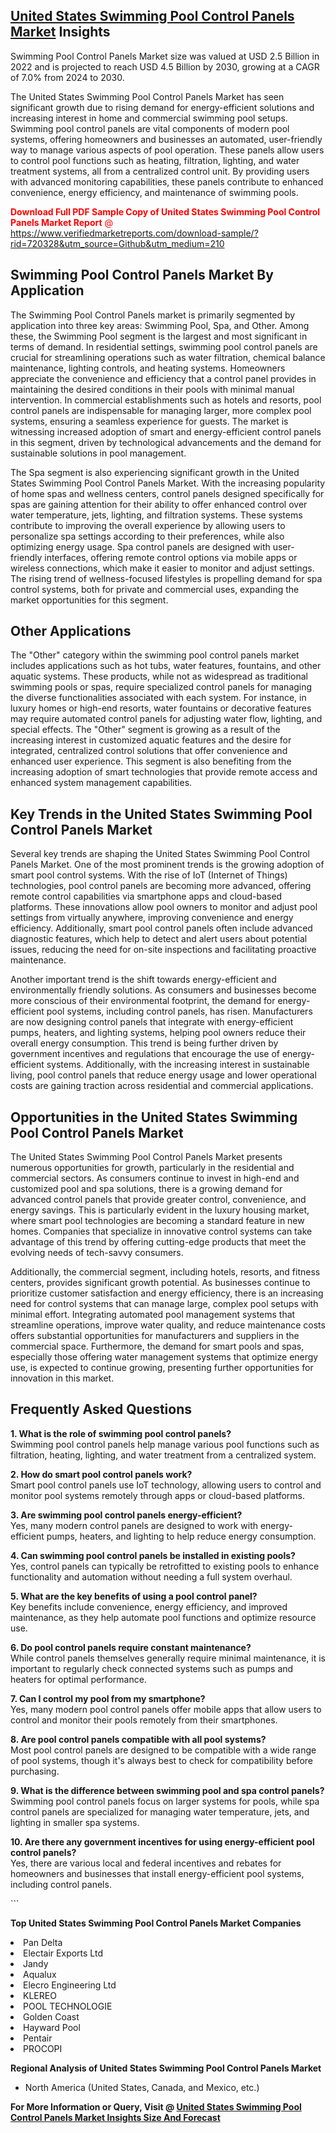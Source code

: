 <h2><a href="https://www.verifiedmarketreports.com/download-sample/?rid=720328&amp;utm_source=Github&amp;utm_medium=210" target="_blank">United States Swimming Pool Control Panels Market</a> Insights</h2><p>Swimming Pool Control Panels Market size was valued at USD 2.5 Billion in 2022 and is projected to reach USD 4.5 Billion by 2030, growing at a CAGR of 7.0% from 2024 to 2030.</p><p><p>The United States Swimming Pool Control Panels Market has seen significant growth due to rising demand for energy-efficient solutions and increasing interest in home and commercial swimming pool setups. Swimming pool control panels are vital components of modern pool systems, offering homeowners and businesses an automated, user-friendly way to manage various aspects of pool operation. These panels allow users to control pool functions such as heating, filtration, lighting, and water treatment systems, all from a centralized control unit. By providing users with advanced monitoring capabilities, these panels contribute to enhanced convenience, energy efficiency, and maintenance of swimming pools. <p><span class=""><span style="color: #ff0000;"><strong>Download Full PDF Sample Copy of United States Swimming Pool Control Panels Market Report</strong> @ </span><a href="https://www.verifiedmarketreports.com/download-sample/?rid=720328&amp;utm_source=Github&amp;utm_medium=210" target="_blank">https://www.verifiedmarketreports.com/download-sample/?rid=720328&amp;utm_source=Github&amp;utm_medium=210</a></span></p></p><h2>Swimming Pool Control Panels Market By Application</h2><p>The Swimming Pool Control Panels market is primarily segmented by application into three key areas: Swimming Pool, Spa, and Other. Among these, the Swimming Pool segment is the largest and most significant in terms of demand. In residential settings, swimming pool control panels are crucial for streamlining operations such as water filtration, chemical balance maintenance, lighting controls, and heating systems. Homeowners appreciate the convenience and efficiency that a control panel provides in maintaining the desired conditions in their pools with minimal manual intervention. In commercial establishments such as hotels and resorts, pool control panels are indispensable for managing larger, more complex pool systems, ensuring a seamless experience for guests. The market is witnessing increased adoption of smart and energy-efficient control panels in this segment, driven by technological advancements and the demand for sustainable solutions in pool management.</p><p>The Spa segment is also experiencing significant growth in the United States Swimming Pool Control Panels Market. With the increasing popularity of home spas and wellness centers, control panels designed specifically for spas are gaining attention for their ability to offer enhanced control over water temperature, jets, lighting, and filtration systems. These systems contribute to improving the overall experience by allowing users to personalize spa settings according to their preferences, while also optimizing energy usage. Spa control panels are designed with user-friendly interfaces, offering remote control options via mobile apps or wireless connections, which make it easier to monitor and adjust settings. The rising trend of wellness-focused lifestyles is propelling demand for spa control systems, both for private and commercial uses, expanding the market opportunities for this segment.</p><h2>Other Applications</h2><p>The "Other" category within the swimming pool control panels market includes applications such as hot tubs, water features, fountains, and other aquatic systems. These products, while not as widespread as traditional swimming pools or spas, require specialized control panels for managing the diverse functionalities associated with each system. For instance, in luxury homes or high-end resorts, water fountains or decorative features may require automated control panels for adjusting water flow, lighting, and special effects. The "Other" segment is growing as a result of the increasing interest in customized aquatic features and the desire for integrated, centralized control solutions that offer convenience and enhanced user experience. This segment is also benefiting from the increasing adoption of smart technologies that provide remote access and enhanced system management capabilities.</p><h2>Key Trends in the United States Swimming Pool Control Panels Market</h2><p>Several key trends are shaping the United States Swimming Pool Control Panels Market. One of the most prominent trends is the growing adoption of smart pool control systems. With the rise of IoT (Internet of Things) technologies, pool control panels are becoming more advanced, offering remote control capabilities via smartphone apps and cloud-based platforms. These innovations allow pool owners to monitor and adjust pool settings from virtually anywhere, improving convenience and energy efficiency. Additionally, smart pool control panels often include advanced diagnostic features, which help to detect and alert users about potential issues, reducing the need for on-site inspections and facilitating proactive maintenance.</p><p>Another important trend is the shift towards energy-efficient and environmentally friendly solutions. As consumers and businesses become more conscious of their environmental footprint, the demand for energy-efficient pool systems, including control panels, has risen. Manufacturers are now designing control panels that integrate with energy-efficient pumps, heaters, and lighting systems, helping pool owners reduce their overall energy consumption. This trend is being further driven by government incentives and regulations that encourage the use of energy-efficient systems. Additionally, with the increasing interest in sustainable living, pool control panels that reduce energy usage and lower operational costs are gaining traction across residential and commercial applications.</p><h2>Opportunities in the United States Swimming Pool Control Panels Market</h2><p>The United States Swimming Pool Control Panels Market presents numerous opportunities for growth, particularly in the residential and commercial sectors. As consumers continue to invest in high-end and customized pool and spa solutions, there is a growing demand for advanced control panels that provide greater control, convenience, and energy savings. This is particularly evident in the luxury housing market, where smart pool technologies are becoming a standard feature in new homes. Companies that specialize in innovative control systems can take advantage of this trend by offering cutting-edge products that meet the evolving needs of tech-savvy consumers.</p><p>Additionally, the commercial segment, including hotels, resorts, and fitness centers, provides significant growth potential. As businesses continue to prioritize customer satisfaction and energy efficiency, there is an increasing need for control systems that can manage large, complex pool setups with minimal effort. Integrating automated pool management systems that streamline operations, improve water quality, and reduce maintenance costs offers substantial opportunities for manufacturers and suppliers in the commercial space. Furthermore, the demand for smart pools and spas, especially those offering water management systems that optimize energy use, is expected to continue growing, presenting further opportunities for innovation in this market.</p><h2>Frequently Asked Questions</h2><p><b>1. What is the role of swimming pool control panels?</b><br>Swimming pool control panels help manage various pool functions such as filtration, heating, lighting, and water treatment from a centralized system.</p><p><b>2. How do smart pool control panels work?</b><br>Smart pool control panels use IoT technology, allowing users to control and monitor pool systems remotely through apps or cloud-based platforms.</p><p><b>3. Are swimming pool control panels energy-efficient?</b><br>Yes, many modern control panels are designed to work with energy-efficient pumps, heaters, and lighting to help reduce energy consumption.</p><p><b>4. Can swimming pool control panels be installed in existing pools?</b><br>Yes, control panels can typically be retrofitted to existing pools to enhance functionality and automation without needing a full system overhaul.</p><p><b>5. What are the key benefits of using a pool control panel?</b><br>Key benefits include convenience, energy efficiency, and improved maintenance, as they help automate pool functions and optimize resource use.</p><p><b>6. Do pool control panels require constant maintenance?</b><br>While control panels themselves generally require minimal maintenance, it is important to regularly check connected systems such as pumps and heaters for optimal performance.</p><p><b>7. Can I control my pool from my smartphone?</b><br>Yes, many modern pool control panels offer mobile apps that allow users to control and monitor their pools remotely from their smartphones.</p><p><b>8. Are pool control panels compatible with all pool systems?</b><br>Most pool control panels are designed to be compatible with a wide range of pool systems, though it's always best to check for compatibility before purchasing.</p><p><b>9. What is the difference between swimming pool and spa control panels?</b><br>Swimming pool control panels focus on larger systems for pools, while spa control panels are specialized for managing water temperature, jets, and lighting in smaller spa systems.</p><p><b>10. Are there any government incentives for using energy-efficient pool control panels?</b><br>Yes, there are various local and federal incentives and rebates for homeowners and businesses that install energy-efficient pool systems, including control panels.</p>```</p><p><strong>Top United States Swimming Pool Control Panels Market Companies</strong></p><div data-test-id=""><p><li>Pan Delta</li><li> Electair Exports Ltd</li><li> Jandy</li><li> Aqualux</li><li> Elecro Engineering Ltd</li><li> KLEREO</li><li> POOL TECHNOLOGIE</li><li> Golden Coast</li><li> Hayward Pool</li><li> Pentair</li><li> PROCOPI</li></p><div><strong>Regional Analysis of&nbsp;United States Swimming Pool Control Panels Market</strong></div><ul><li dir="ltr"><p dir="ltr">North America&nbsp;(United States, Canada, and Mexico, etc.)</p></li></ul><p><strong>For More Information or Query, Visit @&nbsp;</strong><strong><a href="https://www.verifiedmarketreports.com/product/swimming-pool-control-panels-market/?utm_source=Github&amp;utm_medium=210" target="_blank">United States Swimming Pool Control Panels Market Insights Size And Forecast</a></strong></p></div>
